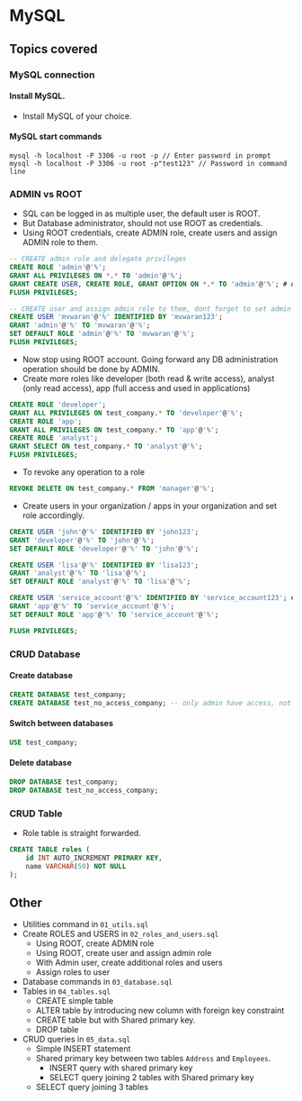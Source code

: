 # MySQL

## Topics covered

### MySQL connection

#### Install MySQL.

- Install MySQL of your choice.

#### MySQL start commands

```batch
mysql -h localhost -P 3306 -u root -p // Enter password in prompt
mysql -h localhost -P 3306 -u root -p"test123" // Password in command line
```

### ADMIN vs ROOT

- SQL can be logged in as multiple user, the default user is ROOT.
- But Database administrator, should not use ROOT as credentials.
- Using ROOT credentials, create ADMIN role, create users and assign ADMIN role to them.
```sql
-- CREATE admin role and delegate privileges
CREATE ROLE 'admin'@'%';
GRANT ALL PRIVILEGES ON *.* TO 'admin'@'%';
GRANT CREATE USER, CREATE ROLE, GRANT OPTION ON *.* TO 'admin'@'%'; # Above grant is not enough for creating role and user
FLUSH PRIVILEGES;

-- CREATE user and assign admin role to them, dont forget to set admin as default role
CREATE USER 'mvwaran'@'%' IDENTIFIED BY 'mvwaran123';
GRANT 'admin'@'%' TO 'mvwaran'@'%';
SET DEFAULT ROLE 'admin'@'%' TO 'mvwaran'@'%';
FLUSH PRIVILEGES;
```
- Now stop using ROOT account. Going forward any DB administration operation should be done by ADMIN.
- Create more roles like developer (both read & write access), analyst (only read access), app (full access and used in applications)
```sql
CREATE ROLE 'developer';
GRANT ALL PRIVILEGES ON test_company.* TO 'developer'@'%';
CREATE ROLE 'app';
GRANT ALL PRIVILEGES ON test_company.* TO 'app'@'%';
CREATE ROLE 'analyst';
GRANT SELECT ON test_company.* TO 'analyst'@'%';
FLUSH PRIVILEGES;
```
- To revoke any operation to a role
```sql
REVOKE DELETE ON test_company.* FROM 'manager'@'%';
```
- Create users in your organization / apps in your organization and set role accordingly.
```sql
CREATE USER 'john'@'%' IDENTIFIED BY 'john123';
GRANT 'developer'@'%' TO 'john'@'%';
SET DEFAULT ROLE 'developer'@'%' TO 'john'@'%';

CREATE USER 'lisa'@'%' IDENTIFIED BY 'lisa123';
GRANT 'analyst'@'%' TO 'lisa'@'%';
SET DEFAULT ROLE 'analyst'@'%' TO 'lisa'@'%';

CREATE USER 'service_account'@'%' IDENTIFIED BY 'service_account123'; # This is a service account not user
GRANT 'app'@'%' TO 'service_account'@'%';
SET DEFAULT ROLE 'app'@'%' TO 'service_account'@'%';

FLUSH PRIVILEGES;
```

### CRUD Database

#### Create database

```sql
CREATE DATABASE test_company;
CREATE DATABASE test_no_access_company; -- only admin have access, not developer, app and analyst
```

#### Switch between databases

```sql
USE test_company;
```

#### Delete database

```sql
DROP DATABASE test_company;
DROP DATABASE test_no_access_company;
```

### CRUD Table

- Role table is straight forwarded.
```sql
CREATE TABLE roles (
    id INT AUTO_INCREMENT PRIMARY KEY,
    name VARCHAR(50) NOT NULL
);
```

## Other

- Utilities command in `01_utils.sql`
- Create ROLES and USERS in `02_roles_and_users.sql`
   - Using ROOT, create ADMIN role
   - Using ROOT, create user and assign admin role
   - With Admin user, create additional roles and users
   - Assign roles to user
- Database commands in `03_database.sql`
- Tables in `04_tables.sql`
   - CREATE simple table
   - ALTER table by introducing new column with foreign key constraint
   - CREATE table but with Shared primary key.
   - DROP table
- CRUD queries in `05_data.sql`
  - Simple INSERT statement
  - Shared primary key between two tables `Address` and `Employees`.
    - INSERT query with shared primary key 
    - SELECT query joining 2 tables with Shared primary key
  - SELECT query joining 3 tables
